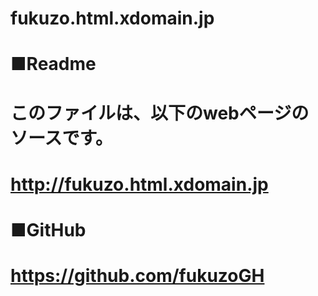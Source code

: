 #
# fukuzo.html.xdomain.jp
#
# ■Readme
#  このファイルは、以下のwebページのソースです。
#    http://fukuzo.html.xdomain.jp
#
#
# ■GitHub
# https://github.com/fukuzoGH
#
#
